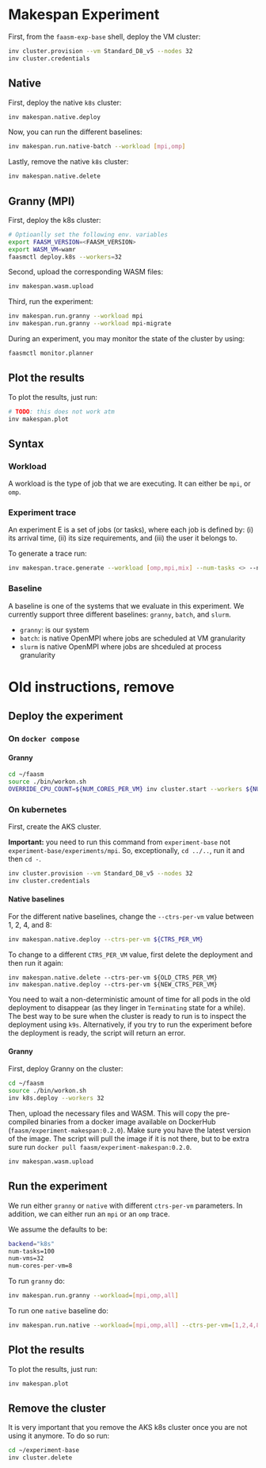 # Makespan Experiment

First, from the `faasm-exp-base` shell, deploy the VM cluster:

```bash
inv cluster.provision --vm Standard_D8_v5 --nodes 32
inv cluster.credentials
```

## Native

First, deploy the native `k8s` cluster:

```bash
inv makespan.native.deploy
```

Now, you can run the different baselines:

```bash
inv makespan.run.native-batch --workload [mpi,omp]
```

Lastly, remove the native `k8s` cluster:

```bash
inv makespan.native.delete
```

## Granny (MPI)

First, deploy the k8s cluster:

```bash
# Optioanlly set the following env. variables
export FAASM_VERSION=<FAASM_VERSION>
export WASM_VM=wamr
faasmctl deploy.k8s --workers=32
```

Second, upload the corresponding WASM files:

```bash
inv makespan.wasm.upload
```

Third, run the experiment:

```bash
inv makespan.run.granny --workload mpi
inv makespan.run.granny --workload mpi-migrate
```

During an experiment, you may monitor the state of the cluster by using:

```bash
faasmctl monitor.planner
```

## Plot the results

To plot the results, just run:

```bash
# TODO: this does not work atm
inv makespan.plot
```

## Syntax

### Workload

A workload is the type of job that we are executing. It can either be `mpi`,
or `omp`.

### Experiment trace

An experiment E is a set of jobs (or tasks), where each job is defined by: (i)
its arrival time, (ii) its size requirements, and (iii) the user it belongs
to.

To generate a trace run:

```bash
inv makespan.trace.generate --workload [omp,mpi,mix] --num-tasks <> --num-cores-per-vm <>
```

### Baseline

A baseline is one of the systems that we evaluate in this experiment. We
currently support three different baselines: `granny`, `batch`, and `slurm`.
- `granny`: is our system
- `batch`: is native OpenMPI where jobs are scheduled at VM granularity
- `slurm` is native OpenMPI where jobs are shceduled at process granularity

# Old instructions, remove

## Deploy the experiment

### On `docker compose`

#### Granny

```bash
cd ~/faasm
source ./bin/workon.sh
OVERRIDE_CPU_COUNT=${NUM_CORES_PER_VM} inv cluster.start --workers ${NUM_NODES}
```

### On kubernetes

First, create the AKS cluster.

**Important:** you need to run this command from `experiment-base` not
`experiment-base/experiments/mpi`. So, exceptionally, `cd ../..`, run it and
then `cd -`.

```bash
inv cluster.provision --vm Standard_D8_v5 --nodes 32
inv cluster.credentials
```

#### Native baselines

For the different native baselines, change the `--ctrs-per-vm` value between
1, 2, 4, and 8:

```bash
inv makespan.native.deploy --ctrs-per-vm ${CTRS_PER_VM}
```

To change to a different `CTRS_PER_VM` value, first delete the deployment and
then run it again:

```
inv makespan.native.delete --ctrs-per-vm ${OLD_CTRS_PER_VM}
inv makespan.native.deploy --ctrs-per-vm ${NEW_CTRS_PER_VM}
```

You need to wait a non-deterministic amount of time for all pods in the old
deployment to disappear (as they linger in `Terminating` state for a while).
The best way to be sure when the cluster is ready to run is to inspect the
deployment using `k9s`. Alternatively, if you try to run the experiment before
the deployment is ready, the script will return an error.

#### Granny

First, deploy Granny on the cluster:

```bash
cd ~/faasm
source ./bin/workon.sh
inv k8s.deploy --workers 32
```

Then, upload the necessary files and WASM. This will copy the pre-compiled
binaries from a docker image available on DockerHub (`faasm/experiment-makespan:0.2.0`).
Make sure you have the latest version of the image. The script will pull the
image if it is not there, but to be extra sure run `docker pull faasm/experiment-makespan:0.2.0`.

```bash
inv makespan.wasm.upload
````

## Run the experiment

We run either `granny` or `native` with different `ctrs-per-vm` parameters. In
addition, we can either run an `mpi` or an `omp` trace.

We assume the defaults to be:

```bash
backend="k8s"
num-tasks=100
num-vms=32
num-cores-per-vm=8
```

To run `granny` do:

```bash
inv makespan.run.granny --workload=[mpi,omp,all]
```

To run one `native` baseline do:

```bash
inv makespan.run.native --workload=[mpi,omp,all] --ctrs-per-vm=[1,2,4,8]
```

## Plot the results

To plot the results, just run:

```bash
inv makespan.plot
```

## Remove the cluster

It is very important that you remove the AKS k8s cluster once you are not using
it anymore. To do so run:

```bash
cd ~/experiment-base
inv cluster.delete
```
